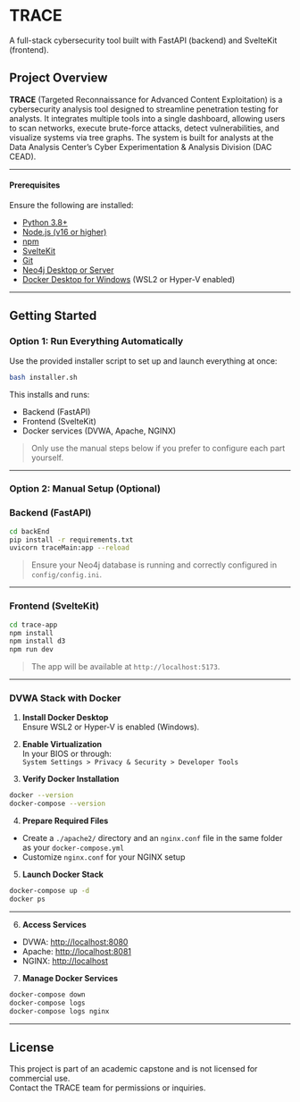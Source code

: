 # TRACE

A full-stack cybersecurity tool built with FastAPI (backend) and SvelteKit (frontend).

## Project Overview

**TRACE** (Targeted Reconnaissance for Advanced Content Exploitation) is a cybersecurity analysis tool designed to streamline penetration testing for analysts. It integrates multiple tools into a single dashboard, allowing users to scan networks, execute brute-force attacks, detect vulnerabilities, and visualize systems via tree graphs. The system is built for analysts at the Data Analysis Center’s Cyber Experimentation & Analysis Division (DAC CEAD).

---

#### Prerequisites

Ensure the following are installed:

- [Python 3.8+](https://www.python.org/downloads/)
- [Node.js (v16 or higher)](https://nodejs.org/)
- [npm](https://www.npmjs.com/)
- [SvelteKit](https://kit.svelte.dev/docs/installation)
- [Git](https://git-scm.com/)
- [Neo4j Desktop or Server](https://neo4j.com/download/)
- [Docker Desktop for Windows](https://www.docker.com/products/docker-desktop) (WSL2 or Hyper-V enabled)

---

## Getting Started

### Option 1: Run Everything Automatically

Use the provided installer script to set up and launch everything at once:

```bash
bash installer.sh
```

This installs and runs:

- Backend (FastAPI)
- Frontend (SvelteKit)
- Docker services (DVWA, Apache, NGINX)

> Only use the manual steps below if you prefer to configure each part yourself.

---

### Option 2: Manual Setup (Optional)



### Backend (FastAPI)

```bash
cd backEnd
pip install -r requirements.txt
uvicorn traceMain:app --reload
```

> Ensure your Neo4j database is running and correctly configured in `config/config.ini`.

---

### Frontend (SvelteKit)

```bash
cd trace-app
npm install
npm install d3
npm run dev
```

> The app will be available at `http://localhost:5173`.

---

### DVWA Stack with Docker

1. **Install Docker Desktop**  
   Ensure WSL2 or Hyper-V is enabled (Windows).

2. **Enable Virtualization**  
   In your BIOS or through:  
   `System Settings > Privacy & Security > Developer Tools`

3. **Verify Docker Installation**

```bash
docker --version
docker-compose --version
```

4. **Prepare Required Files**

- Create a `./apache2/` directory and an `nginx.conf` file in the same folder as your `docker-compose.yml`
- Customize `nginx.conf` for your NGINX setup

5. **Launch Docker Stack**

```bash
docker-compose up -d
docker ps
```
---
6. **Access Services**

- DVWA: [http://localhost:8080](http://localhost:8080)  
- Apache: [http://localhost:8081](http://localhost:8081)  
- NGINX: [http://localhost](http://localhost)

7. **Manage Docker Services**

```bash
docker-compose down
docker-compose logs
docker-compose logs nginx
```

---

## License

This project is part of an academic capstone and is not licensed for commercial use.  
Contact the TRACE team for permissions or inquiries.
